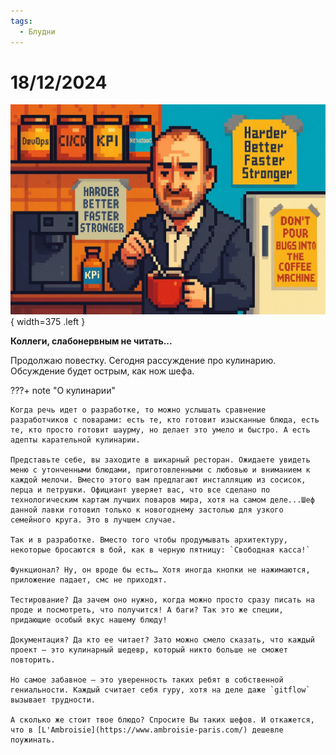 ```yaml
---
tags:
  - Блудни
---
```


# 18/12/2024

![ ](<../../assets/img/photo_2025-10-02_14-51-44.jpg>){ width=375 .left }

**Коллеги, слабонервным не читать...**

Продолжаю повестку. Сегодня рассуждение про кулинарию. Обсуждение будет острым, как нож шефа.

???+ note "О кулинарии"

    Когда речь идет о разработке, то можно услышать сравнение разработчиков с поварами: есть те, кто готовит изысканные блюда, есть те, кто просто готовит шаурму, но делает это умело и быстро. А есть адепты карательной кулинарии.

    Представьте себе, вы заходите в шикарный ресторан. Ожидаете увидеть меню с утонченными блюдами, приготовленными с любовью и вниманием к каждой мелочи. Вместо этого вам предлагают инсталляцию из сосисок, перца и петрушки. Официант уверяет вас, что все сделано по технологическим картам лучших поваров мира, хотя на самом деле...Шеф данной лавки готовил только к новогоднему застолью для узкого семейного круга. Это в лучшем случае.

    Так и в разработке. Вместо того чтобы продумывать архитектуру, некоторые бросаются в бой, как в черную пятницу: `Свободная касса!`

    Функционал? Ну, он вроде бы есть… Хотя иногда кнопки не нажимаются, приложение падает, смс не приходят.

    Тестирование? Да зачем оно нужно, когда можно просто сразу писать на проде и посмотреть, что получится! А баги? Так это же специи, придающие особый вкус нашему блюду!

    Документация? Да кто ее читает? Зато можно смело сказать, что каждый проект – это кулинарный шедевр, который никто больше не сможет повторить.

    Но самое забавное – это уверенность таких ребят в собственной гениальности. Каждый считает себя гуру, хотя на деле даже `gitflow` вызывает трудности.

    А сколько же стоит твое блюдо? Спросите Вы таких шефов. И откажется, что в [L'Ambroisie](https://www.ambroisie-paris.com/) дешевле поужинать.
